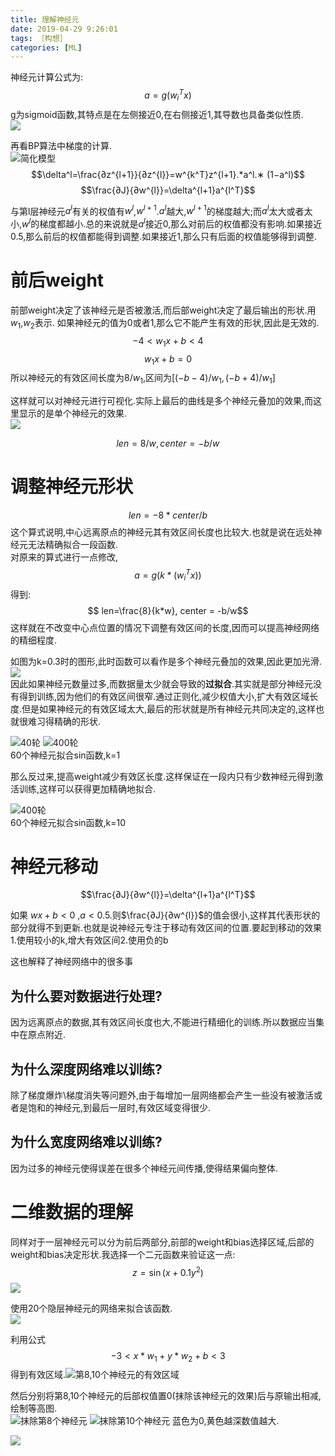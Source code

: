```yaml
---
title: 理解神经元
date: 2019-04-29 9:26:01
tags: ［构想］
categories: [ML]
---
```


神经元计算公式为:
$$a=g(w_i^T x)$$
g为sigmoid函数,其特点是在左侧接近0,在右侧接近1,其导数也具备类似性质.  
![](/blog_images/2019-04-29-09-43-05.png)

再看BP算法中梯度的计算.  
![简化模型](/blog_images/NN.jpg)  
 $$\delta^l=\frac{∂z^{l+1}}{∂z^{l}}=w^{k^T}z^{l+1}.*a^l.∗ (1−a^l)$$
 $$\frac{∂J}{∂w^{l}}=\delta^{l+1}a^{l^T}$$

与第l层神经元$a^l$有关的权值有$w^{l}$,$w^{l+1}$.$a^l$越大,$w^{l+1}$的梯度越大;而$a^l$太大或者太小,$w^{l}$的梯度都越小.总的来说就是$a^l$接近0,那么对前后的权值都没有影响.如果接近0.5,那么前后的权值都能得到调整.如果接近1,那么只有后面的权值能够得到调整.

# 前后weight
前部weight决定了该神经元是否被激活,而后部weight决定了最后输出的形状.用$w_1$,$w_2$表示.
如果神经元的值为0或者1,那么它不能产生有效的形状,因此是无效的.
$$-4<w_1 x+b<4$$
$$w_1 x+b=0$$
所以神经元的有效区间长度为$8/w_1$,区间为$[(-b-4)/w_1,(-b+4)/w_1]$

这样就可以对神经元进行可视化.实际上最后的曲线是多个神经元叠加的效果,而这里显示的是单个神经元的效果.  
![](/blog_images/2019-04-29-12-10-50.png)

$$ len=8/w, center = -b/w$$

# 调整神经元形状
$$ len = -8*center/b$$
这个算式说明,中心远离原点的神经元其有效区间长度也比较大.也就是说在远处神经元无法精确拟合一段函数.  
对原来的算式进行一点修改,  
$$a=g(k*(w_i^T x))$$
得到:  
$$ len=\frac{8}{k*w}, center = -b/w$$
这样就在不改变中心点位置的情况下调整有效区间的长度,因而可以提高神经网络的精细程度.

如图为k=0.3时的图形,此时函数可以看作是多个神经元叠加的效果,因此更加光滑.  
![](/blog_images/2019-04-29-13-02-48.png)  
因此如果神经元数量过多,而数据量太少就会导致的**过拟合**.其实就是部分神经元没有得到训练,因为他们的有效区间很窄.通过正则化,减少权值大小,扩大有效区域长度.但是如果神经元的有效区域太大,最后的形状就是所有神经元共同决定的,这样也就很难习得精确的形状.

![40轮](/blog_images/2019-04-29-13-15-06.png)
![400轮](/blog_images/2019-04-29-13-30-10.png)  
60个神经元拟合sin函数,k=1

那么反过来,提高weight减少有效区长度.这样保证在一段内只有少数神经元得到激活训练,这样可以获得更加精确地拟合.

![400轮](/blog_images/2019-04-29-13-22-01.png)  
60个神经元拟合sin函数,k=10

# 神经元移动

$$\frac{∂J}{∂w^{l}}=\delta^{l+1}a^{l^T}$$

如果 $w x+b<0$ ,$a<0.5$.则$\frac{∂J}{∂w^{l}}$的值会很小,这样其代表形状的部分就得不到更新.也就是说神经元专注于移动有效区间的位置.要起到移动的效果1.使用较小的k,增大有效区间2.使用负的b



这也解释了神经网络中的很多事
## 为什么要对数据进行处理?
因为远离原点的数据,其有效区间长度也大,不能进行精细化的训练.所以数据应当集中在原点附近.
## 为什么深度网络难以训练?
除了梯度爆炸\梯度消失等问题外,由于每增加一层网络都会产生一些没有被激活或者是饱和的神经元,到最后一层时,有效区域变得很少.
## 为什么宽度网络难以训练?
因为过多的神经元使得误差在很多个神经元间传播,使得结果偏向整体.

# 二维数据的理解

同样对于一层神经元可以分为前后两部分,前部的weight和bias选择区域,后部的weight和bias决定形状.我选择一个二元函数来验证这一点:
$$z=\sin \left(x+0.1 y^2\right)$$
![](/blog_images/2019-05-02-17-38-51.png)

使用20个隐层神经元的网络来拟合该函数.  
![](/blog_images/2019-05-02-17-41-58.png)

利用公式 
$$ -3<x*w_1+ y *w_2 + b<3$$
得到有效区域.![第8,10个神经元的有效区域](/blog_images/2019-05-02-17-40-34.png)

然后分别将第8,10个神经元的后部权值置0(抹除该神经元的效果)后与原输出相减,绘制等高图.  
![抹除第8个神经元](/blog_images/2019-05-02-17-49-10.png)
![抹除第10个神经元](/blog_images/2019-05-02-17-50-23.png)
 蓝色为0,黄色越深数值越大.

![](/blog_images/2019-05-02-20-24-32.png)
